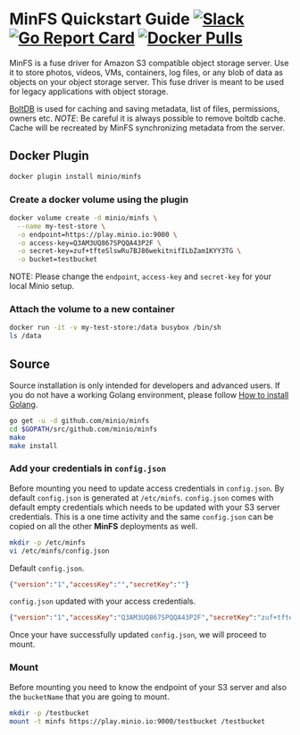 # MinFS Quickstart Guide [![Slack](https://slack.minio.io/slack?type=svg)](https://slack.minio.io) [![Go Report Card](https://goreportcard.com/badge/minio/minfs)](https://goreportcard.com/report/minio/minfs) [![Docker Pulls](https://img.shields.io/docker/pulls/minio/minfs.svg?maxAge=604800)](https://hub.docker.com/r/minio/minfs/)

MinFS is a fuse driver for Amazon S3 compatible object storage server. Use it to store photos, videos, VMs, containers, log files, or any blob of data as objects on your object storage server. This fuse driver is meant to be used for legacy applications with object storage.

[BoltDB](https://github.com/boltdb/bolt) is used for caching and saving metadata, list of files, permissions, owners etc. _NOTE_: Be careful it is always possible to remove boltdb cache. Cache will be recreated by MinFS synchronizing metadata from the server.

## Docker Plugin

```sh
docker plugin install minio/minfs
```

### Create a docker volume using the plugin

```sh
docker volume create -d minio/minfs \
  --name my-test-store \
  -o endpoint=https://play.minio.io:9000 \
  -o access-key=Q3AM3UQ867SPQQA43P2F \
  -o secret-key=zuf+tfteSlswRu7BJ86wekitnifILbZam1KYY3TG \
  -o bucket=testbucket
```

NOTE: Please change the `endpoint`, `access-key` and `secret-key` for your local Minio setup.

### Attach the volume to a new container

```sh
docker run -it -v my-test-store:/data busybox /bin/sh
ls /data
```

## Source

Source installation is only intended for developers and advanced users. If you do not have a working Golang environment, please follow [How to install Golang](https://docs.minio.io/docs/how-to-install-golang).

```sh
go get -u -d github.com/minio/minfs
cd $GOPATH/src/github.com/minio/minfs
make
make install
```

### Add your credentials in `config.json`

Before mounting you need to update access credentials in `config.json`. By default `config.json` is generated at `/etc/minfs`. `config.json` comes with default empty credentials which needs to be updated with your S3 server credentials. This is a one time activity and the same `config.json` can be copied on all the other **MinFS** deployments as well.

```sh
mkdir -p /etc/minfs
vi /etc/minfs/config.json
```

Default `config.json`.

```json
{"version":"1","accessKey":"","secretKey":""}
```

`config.json` updated with your access credentials.

```json
{"version":"1","accessKey":"Q3AM3UQ867SPQQA43P2F","secretKey":"zuf+tfteSlswRu7BJ86wekitnifILbZam1KYY3TG"}
```

Once your have successfully updated `config.json`, we will proceed to mount.

### Mount

Before mounting you need to know the endpoint of your S3 server and also the `bucketName` that you are going to mount.

```sh
mkdir -p /testbucket
mount -t minfs https://play.minio.io:9000/testbucket /testbucket
```
